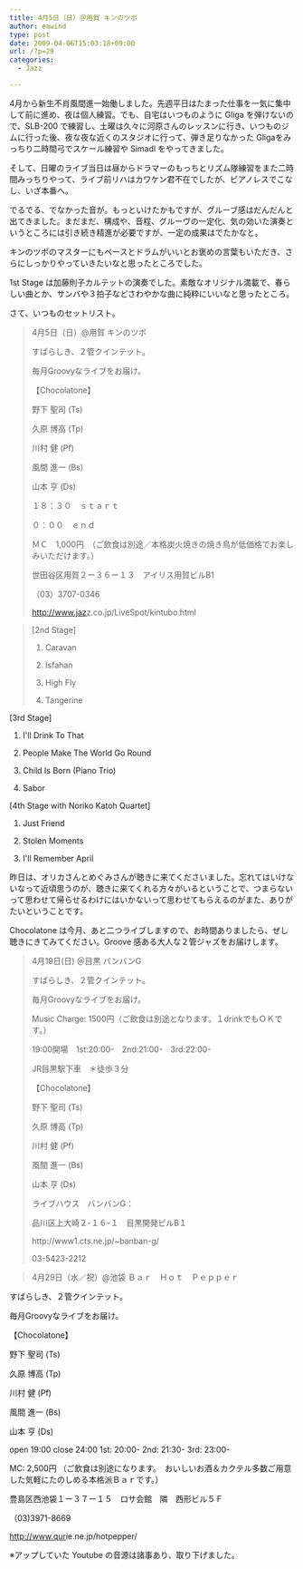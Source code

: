 ```yaml
---
title: 4月5日（日）＠用賀 キンのツボ
author: eawind
type: post
date: 2009-04-06T15:03:18+09:00
url: /?p=29
categories:
  - Jazz

---
```

4月から新生不肖風間進一始働しました。先週平日はたまった仕事を一気に集中して前に進め、夜は個人練習。でも、自宅はいつものように Gliga を弾けないので、SLB-200 で練習し、土曜は久々に河原さんのレッスンに行き、いつものジムに行った後、夜な夜な近くのスタジオに行って、弾き足りなかった Gligaをみっちり二時間弓でスケール練習や Simadl をやってきました。

そして、日曜のライブ当日は昼からドラマーのもっちとリズム隊練習をまた二時間みっちりやって、ライブ前リハはカワケン君不在でしたが、ピアノレスでこなし、いざ本番へ。

でるでる、でなかった音が。もっといけたかもですが、グルーブ感はだんだんと出てきました。まだまだ、構成や、音程、グルーヴの一定化、気の効いた演奏というところには引き続き精進が必要ですが、一定の成果はでたかなと。

キンのツボのマスターにもベースとドラムがいいとお褒めの言葉もいただき、さらにしっかりやっていきたいなと思ったところでした。

1st Stage は加藤則子カルテットの演奏でした。素敵なオリジナル満載で、春らしい曲とか、サンバや３拍子などさわやかな曲に純粋にいいなと思ったところ。

さて、いつものセットリスト。

> 4月5日（日）@用賀 キンのツボ
> 
> すばらしき、２管クインテット。
> 
> 毎月Groovyなライブをお届け。
> 
> 【Chocolatone】
> 
> 野下 聖司 (Ts)
> 
> 久原 博高 (Tp)
> 
> 川村 健 (Pf)
> 
> 風間 進一 (Bs)
> 
> 山本 亨 (Ds)
> 
> １８：３０　ｓｔａｒｔ
> 
> ０：００　ｅｎｄ
> 
> ＭＣ　1,000円　（ご飲食は別途／本格炭火焼きの焼き鳥が低価格でお楽しみいただけます。）
> 
> 世田谷区用賀２ー３６ー１３　アイリス用賀ビルB1
> 
> （03）3707-0346
> 
> <a href="http://www.jazz.co.jp/LiveSpot/kintubo.html" target="_blank">http://<wbr />www.jaz<wbr />z.co.jp<wbr />/LiveSp<wbr />ot/kint<wbr />ubo.htm<wbr />l</a>

> [2nd Stage]
> 
> 1. Caravan
> 
> 2. Isfahan
> 
> 3. High Fly
> 
> 4. Tangerine

[3rd Stage]

1. I'll Drink To That

2. People Make The World Go Round

3. Child Is Born (Piano Trio)

4. Sabor

[4th Stage with Noriko Katoh Quartet]

1. Just Friend

2. Stolen Moments

3. I'll Remember April

昨日は、オリカさんとめぐみさんが聴きに来てくださいました。忘れてはいけないなって近頃思うのが、聴きに来てくれる方々がいるということで、つまらないって思わせて帰らせるわけにはいかないって思わせてもらえるのがまた、ありがたいということです。

Chocolatone は今月、あと二つライブしますので、お時間ありましたら、ぜし聴きにきてみてください。Groove 感ある大人な２管ジャズをお届けします。

> 4月19日(日) ＠目黒 バンバンG
> 
> すばらしき、２管クインテット。
> 
> 毎月Groovyなライブをお届け。
> 
> Music Charge: 1500円（ご飲食は別途となります。１drinkでもＯＫです。）
> 
> 19:00開場　1st:20:00-　2nd:21:00-　3rd:22:00-
> 
> JR目黒駅下車　＊徒歩３分
> 
> 【Chocolatone】
> 
> 野下 聖司 (Ts)
> 
> 久原 博高 (Tp)
> 
> 川村 健 (Pf)
> 
> 風間 進一 (Bs)
> 
> 山本 亨 (Ds)
> 
> ライブハウス　バンバンG：
> 
> 品川区上大崎２-１６-１　目黒開発ビルB１
> 
> http://<wbr />www1.ct<wbr />s.ne.jp<wbr />/~banba<wbr />n-g/
> 
> 03-5423-2212

> 4月29日（水／祝）@池袋 Ｂａｒ　Ｈｏｔ　Ｐｅｐｐｅｒ

すばらしき、２管クインテット。

毎月Groovyなライブをお届け。

【Chocolatone】

野下 聖司 (Ts)

久原 博高 (Tp)

川村 健 (Pf)

風間 進一 (Bs)

山本 亨 (Ds)

open 19:00 close 24:00 1st: 20:00- 2nd: 21:30- 3rd: 23:00-

MC: 2,500円 （ご飲食は別途になります。　おいしいお酒＆カクテル多数ご用意した気軽にたのしめる本格派Ｂａｒです。）

豊島区西池袋１ー３７ー１５　ロサ会館　隣　西形ビル５Ｆ

（03)3971-8669

<a href="http://jazzhotpepper.com/" target="_blank">http://<wbr />www.qur<wbr />ie.ne.j<wbr />p/hotpe<wbr />pper/</a>

※アップしていた Youtube の音源は諸事あり、取り下げました。
